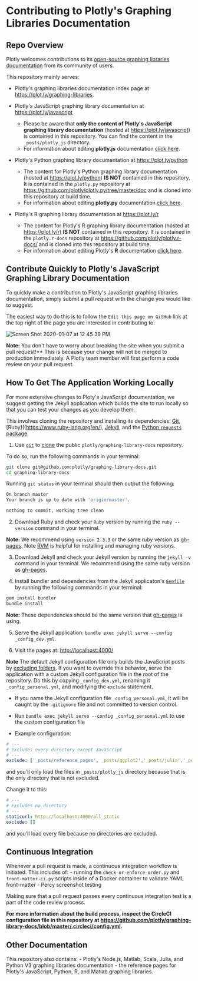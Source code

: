# Contributing to Plotly's Graphing Libraries Documentation

## Repo Overview

Plotly welcomes contributions to its [open-source graphing libraries documentation](https://plot.ly/graphing-libraries) from its community of users.

This repository mainly serves:
- Plotly's graphing libraries documentation index page at https://plot.ly/graphing-libraries. 

- Plotly's JavaScript graphing library documentation at https://plot.ly/javascript
    - Please be aware that **only the content of Plotly's JavaScript graphing library documentation** (hosted at https://plot.ly/javascript) is contained in this repository. You can find the content in the `_posts/plotly_js` directory. 
    - For information about editing **plotly.js** documentation [click here](https://github.com/plotly/graphing-library-docs/blob/master/_posts/plotly_js/README.md).

- Plotly's Python graphing library documentation at https://plot.ly/python
    - The content for Plotly's Python graphing library documentation (hosted at https://plot.ly/python) **IS NOT** contained in this repository. It is contained in the `plotly.py` repository at https://github.com/plotly/plotly.py/tree/master/doc and is cloned into this repository at build time. 
    - For information about editing **plotly.py** documentation [click here](https://github.com/plotly/plotly.py/blob/master/doc/README.md).

- Plotly's R graphing library documentation at https://plot.ly/r
    - The content for Plotly's R graphing library documentation (hosted at https://plot.ly/r) **IS NOT** contained in this repository. It is contained in the `plotly.r-docs` repository at https://github.com/plotly/plotly.r-docs/ and is cloned into this repository at build time.  
    - For information about editing Plotly's **R** documentation [click here](https://github.com/plotly/plotly.r-docs/blob/master/README.md).

## Contribute Quickly to Plotly's JavaScript Graphing Library Documentation
  
To quickly make a contribution to Plotly's JavaScript graphing libraries documentation, simply submit a pull request with the change you would like to suggest.

The easiest way to do this is to follow the `Edit this page on GitHub` link at the top right of the page you are interested in contributing to:

![Screen Shot 2020-01-07 at 12 45 39 PM](https://user-images.githubusercontent.com/1557650/71916356-bfe53800-314b-11ea-92b6-eb763037f6d5.png)

**Note:** You don't have to worry about breaking the site when you submit a pull request!** This is because your change will not be merged to production immediately. A Plotly team member will first perform a code review on your pull request. 

## How To Get The Application Working Locally

For more extensive changes to Ploty's JavaScript documentation, we suggest getting the Jekyll application which builds the site to run locally so that you can test your changes as you develop them. 

This involves cloning the repository and installing its dependencies: [Git](https://git-scm.com/), [Ruby]((https://www.ruby-lang.org/en/), [Jekyll](https://jekyllrb.com/), and the [Python `requests` package](https://pypi.org/project/requests/). 

1. Use [`git`](https://git-scm.com/) to [clone](https://git-scm.com/docs/git-clone) the public `plotly/graphing-library-docs` repository.

To do so, run the following commands in your terminal:

```sh
git clone git@github.com:plotly/graphing-library-docs.git
cd graphing-library-docs
```

Running `git status` in your terminal should then output the following:

```sh
On branch master
Your branch is up to date with 'origin/master'.

nothing to commit, working tree clean
```

2. Download Ruby and check your `Ruby` version by running the `ruby --version` command in your terminal. 

**Note:** We recommend using `version 2.3.3` or the same ruby version as [gh-pages](https://pages.github.com/versions/). Note [RVM](https://rvm.io/rvm/install) is helpful for installing and managing ruby versions.

3. Download Jekyll and check your Jekyll version by running the `jekyll -v` command in your terminal. We recommend using the same ruby version as [gh-pages](https://pages.github.com/versions/).

4. Install bundler and dependencies from the Jekyll applicaton's [`Gemfile`](https://github.com/plotly/graphing-library-docs/blob/master/Gemfile) by running the following commands in your terminal:

```sh
gem install bundler
bundle install
```

**Note:** These dependencies should be the same version that [gh-pages](https://pages.github.com/versions/) is using.

5. Serve the Jekyll application: `bundle exec jekyll serve --config _config_dev.yml`.

6. Visit the pages at: [http://localhost:4000/](http://localhost:4000)

**Note** The default Jekyll configuration file only builds the JavaScript posts by [excluding folders](https://jekyllrb.com/docs/configuration/options/). If you want to override this behavior, serve the application with a custom Jekyll configuration file in the root of the repository. Do this by copying `_config_dev.yml`, renaming it `_config_personal.yml`, and modifying the `exclude` statement. 

- If you name the Jekyll configuration file `_config_personal.yml`, it will be caught by the `.gitignore` file and not committed to version control. 
- Run `bundle exec jekyll serve --config _config_personal.yml` to use the custom configuration file

- Example configuration:
```yml
# ---
# Excludes every directory except JavaScript 
# ---
exclude: ['_posts/reference_pages', _posts/ggplot2','_posts/julia','_posts/matlab','_posts/node_js','_posts/r','_posts/python','_posts/python-v3','_posts/misc','_posts/dashboards',_posts/scala', '_posts/nodejs', 'node_modules']
```

and you'll only load the files in `_posts/plotly_js` directory because that is the only directory that is not excluded.

Change it to this:

```yml
# ---
# Excludes no directory 
# ---
staticurl: http://localhost:4000/all_static
exclude: []
```

and you'll load every file because no directories are excluded. 

## Continuous Integration

Whenever a pull request is made, a continuous integration workflow is initiated. This includes of:
    - running the `check-or-enforce-order.py` and `front-matter-ci.py` scripts inside of a Docker container to validate YAML front-matter
    - Percy screenshot testing

Making sure that a pull request passes every continuous integration test is a part of the code review process. 

**For more information about the build process, inspect the CircleCI configuration file in this repository at https://github.com/plotly/graphing-library-docs/blob/master/.circleci/config.yml.**

## Other Documentation

This repository also contains:
    - Plotly's Node.js, Matlab, Scala, Julia, and Python V3 graphing libraries documentation
    - the reference pages for Plotly's JavaScript, Python, R, and Matlab graphing libraries. 
